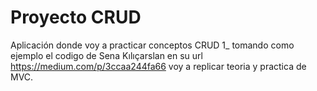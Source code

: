 # Proyecto CRUD
Aplicación donde voy a practicar conceptos CRUD
1_ tomando como ejemplo el codigo de Sena Kılıçarslan en su url https://medium.com/p/3ccaa244fa66
voy a replicar teoria y practica de MVC.

